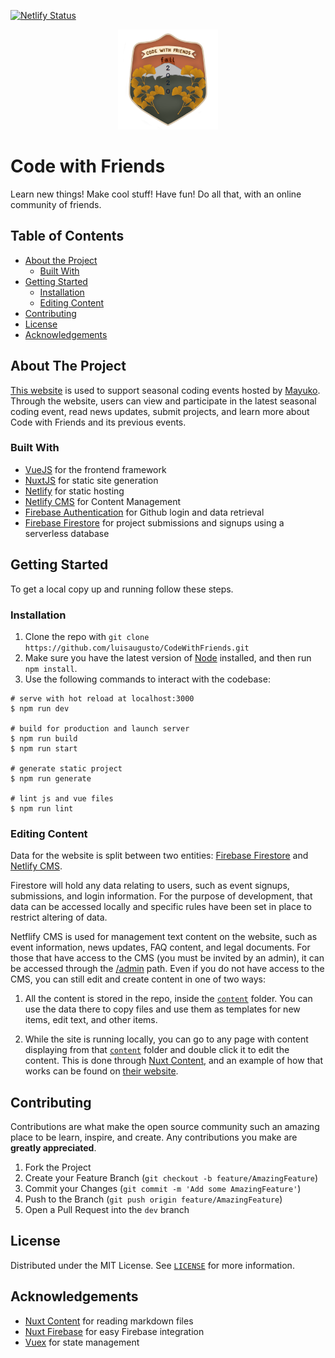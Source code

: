 [![Netlify Status](https://api.netlify.com/api/v1/badges/faa1505a-b30c-4b1a-9aae-af6e5ac5188b/deploy-status)](https://app.netlify.com/sites/code-with-friends/deploys)

<p align="center">
  <a href="https://codewithfriends.io">
    <img src="/static/ico.png" alt="Logo" width="160" height="160">
  </a>
</p>

# Code with Friends

Learn new things! Make cool stuff! Have fun! Do all that, with an online community of friends. 

## Table of Contents

* [About the Project](#about-the-project)
  * [Built With](#built-with)
* [Getting Started](#getting-started)
  * [Installation](#installation)
  * [Editing Content](#editing-content)
* [Contributing](#contributing)
* [License](#license)
* [Acknowledgements](#acknowledgements)


## About The Project

[This website](https://code-with-friends.netlify.app) is used to support seasonal coding events hosted by [Mayuko](https://www.hellomayuko.com/). Through the website, users can view and participate in the latest seasonal coding event, read news updates, submit projects, and learn more about Code with Friends and its previous events.

### Built With
* [VueJS](https://vuejs.org/) for the frontend framework
* [NuxtJS](https://nuxtjs.org/) for static site generation
* [Netlify](https://www.netlify.com/) for static hosting
* [Netlify CMS](https://www.netlifycms.org/) for Content Management
* [Firebase Authentication](https://firebase.google.com/products/auth) for Github login and data retrieval
* [Firebase Firestore](https://firebase.google.com/products/firestore) for project submissions and signups using a serverless database

## Getting Started

To get a local copy up and running follow these steps.

### Installation

1. Clone the repo with `git clone https://github.com/luisaugusto/CodeWithFriends.git`
2. Make sure you have the latest version of [Node](https://nodejs.org/) installed, and then run `npm install`.
3. Use the following commands to interact with the codebase:

```shell script
# serve with hot reload at localhost:3000
$ npm run dev

# build for production and launch server
$ npm run build
$ npm run start

# generate static project
$ npm run generate

# lint js and vue files
$ npm run lint
```

### Editing Content

Data for the website is split between two entities: [Firebase Firestore](https://firebase.google.com/products/firestore) and [Netlify CMS](https://www.netlifycms.org/). 

Firestore will hold any data relating to users, such as event signups, submissions, and login information. For the purpose of development, that data can be accessed locally and specific rules have been set in place to restrict altering of data. 

Netflify CMS is used for management text content on the website, such as event information, news updates, FAQ content, and legal documents. For those that have access to the CMS (you must be invited by an admin), it can be accessed through the [/admin](https://code-with-friends.netlify.app/admin) path. Even if you do not have access to the CMS, you can still edit and create content in one of two ways:

1. All the content is stored in the repo, inside the [`content`](/content) folder. You can use the data there to copy files and use them as templates for new items, edit text, and other items.

2. While the site is running locally, you can go to any page with content displaying from that [`content`](/content) folder and double click it to edit the content. This is done through [Nuxt Content](https://content.nuxtjs.org/), and an example of how that works can be found on [their website](https://content.nuxtjs.org/displaying#live-editing).

## Contributing

Contributions are what make the open source community such an amazing place to be learn, inspire, and create. Any contributions you make are **greatly appreciated**.

1. Fork the Project
2. Create your Feature Branch (`git checkout -b feature/AmazingFeature`)
3. Commit your Changes (`git commit -m 'Add some AmazingFeature'`)
4. Push to the Branch (`git push origin feature/AmazingFeature`)
5. Open a Pull Request into the `dev` branch

## License

Distributed under the MIT License. See [`LICENSE`](LICENSE) for more information.

## Acknowledgements

* [Nuxt Content](https://content.nuxtjs.org/) for reading markdown files
* [Nuxt Firebase](https://firebase.nuxtjs.org/) for easy Firebase integration
* [Vuex](https://vuex.vuejs.org/) for state management
